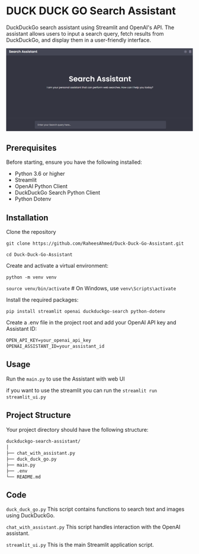 # DUCK DUCK GO Search Assistant

DuckDuckGo search assistant using Streamlit and OpenAI's API. The assistant allows users to input a search query, fetch results from DuckDuckGo, and display them in a user-friendly interface.


![Screenshot](static/images/screenshot.PNG)


## Prerequisites

Before starting, ensure you have the following installed:

- Python 3.6 or higher
- Streamlit
- OpenAI Python Client
- DuckDuckGo Search Python Client
- Python Dotenv


## Installation

Clone the repository

```
git clone https://github.com/RaheesAhmed/Duck-Duck-Go-Assistant.git
```


```
cd Duck-Duck-Go-Assistant
```
Create and activate a virtual environment:
```
python -m venv venv
```

`source venv/bin/activate`   # On Windows, use `venv\Scripts\activate`


Install the required packages:
```
pip install streamlit openai duckduckgo-search python-dotenv
```

Create a .env file in the project root and add your OpenAI API key and Assistant ID:

```
OPEN_API_KEY=your_openai_api_key
OPENAI_ASSISTANT_ID=your_assistant_id
```
## Usage
Run the `main.py` to use the Assistant with web UI

if you want to use the streamlit you can run the `streamlit run streamlit_ui.py`


## Project Structure
Your project directory should have the following structure:
```
duckduckgo-search-assistant/
│
├── chat_with_assistant.py
├── duck_duck_go.py
├── main.py
├── .env
└── README.md
```

## Code
`duck_duck_go.py`
This script contains functions to search text and images using DuckDuckGo.

`chat_with_assistant.py`
This script handles interaction with the OpenAI assistant.

`streamlit_ui.py`
This is the main Streamlit application script.

